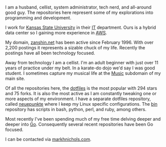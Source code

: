 I am a husband, cellist, system administrator, tech nerd, and all-around good guy. The repositories
here represent some of my explorations into programming and development.

I work for [Kansas State University](https://www.ksu.edu "Kansas State University") in their
[IT](https://www.k-state.edu/it/about/ "IT") department. Ours is a hybrid data center so I gaining
more experience in [AWS](https://aws.amazon.com "AWS").

My domain, [zanshin.net](https://zanshin.net) has been active since February 1996. With over 2,200
postings it represents a sizable chuck of my life. Recently the postings have all been technology
focused.

Away from technology I am a cellist. I'm an adult beginner with just over 11 years of practice under
my belt. In a karate-do dojo we'd say I was good student. I sometimes capture my musical life at the
[Music](https://music.zanshin.net "Music") subdomain of my main site.

Of all the repositories here, the [dotfiles](https://github.com/zanshin/dotfiles) is the most
popular with 294 stars and 75 forks. It is also the most active as I am constantly tweaking one or
more aspects of my environment. I have a separate dotfiles repository, called
[neuepunkte](https://github.com/zanshin/neuepunkte "neuepunkte") where I keep my Linux specific
configurations. The [bin](https://github.com/zanshin/bin "bin") repository has scripts in bash, python, perl, and ruby, among others.

Most recently I've been spending much of my free time delving deeper and deeper into
[Go](https:/golang.org "Go Language"). Consequently several recent repositories have been Go
focused.

I can be contacted via [markhnichols.com](https://markhnichols.com "Mark H. Nichols").
